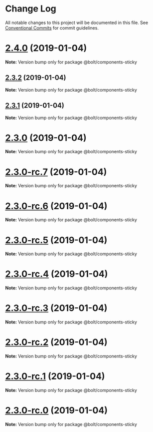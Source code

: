 # Change Log

All notable changes to this project will be documented in this file.
See [Conventional Commits](https://conventionalcommits.org) for commit guidelines.

# [2.4.0](https://github.com/bolt-design-system/bolt/tree/master/packages/components/bolt-sticky/compare/v2.3.2...v2.4.0) (2019-01-04)

**Note:** Version bump only for package @bolt/components-sticky





## [2.3.2](https://github.com/bolt-design-system/bolt/tree/master/packages/components/bolt-sticky/compare/v2.3.1...v2.3.2) (2019-01-04)

**Note:** Version bump only for package @bolt/components-sticky





## [2.3.1](https://github.com/bolt-design-system/bolt/tree/master/packages/components/bolt-sticky/compare/v2.3.0...v2.3.1) (2019-01-04)

**Note:** Version bump only for package @bolt/components-sticky





# [2.3.0](https://github.com/bolt-design-system/bolt/tree/master/packages/components/bolt-sticky/compare/v2.3.0-rc.7...v2.3.0) (2019-01-04)

**Note:** Version bump only for package @bolt/components-sticky





# [2.3.0-rc.7](https://github.com/bolt-design-system/bolt/tree/master/packages/components/bolt-sticky/compare/v2.3.0-rc.6...v2.3.0-rc.7) (2019-01-04)

**Note:** Version bump only for package @bolt/components-sticky





# [2.3.0-rc.6](https://github.com/bolt-design-system/bolt/tree/master/packages/components/bolt-sticky/compare/v2.3.0-rc.5...v2.3.0-rc.6) (2019-01-04)

**Note:** Version bump only for package @bolt/components-sticky





# [2.3.0-rc.5](https://github.com/bolt-design-system/bolt/tree/master/packages/components/bolt-sticky/compare/v2.3.0-rc.4...v2.3.0-rc.5) (2019-01-04)

**Note:** Version bump only for package @bolt/components-sticky





# [2.3.0-rc.4](https://github.com/bolt-design-system/bolt/tree/master/packages/components/bolt-sticky/compare/v2.3.0-rc.3...v2.3.0-rc.4) (2019-01-04)

**Note:** Version bump only for package @bolt/components-sticky





# [2.3.0-rc.3](https://github.com/bolt-design-system/bolt/tree/master/packages/components/bolt-sticky/compare/v2.3.0-rc.2...v2.3.0-rc.3) (2019-01-04)

**Note:** Version bump only for package @bolt/components-sticky





# [2.3.0-rc.2](https://github.com/bolt-design-system/bolt/tree/master/packages/components/bolt-sticky/compare/v2.3.0-rc.1...v2.3.0-rc.2) (2019-01-04)

**Note:** Version bump only for package @bolt/components-sticky





# [2.3.0-rc.1](https://github.com/bolt-design-system/bolt/tree/master/packages/components/bolt-sticky/compare/vv2.3.0-rc.0...v2.3.0-rc.1) (2019-01-04)

**Note:** Version bump only for package @bolt/components-sticky





# [2.3.0-rc.0](https://github.com/bolt-design-system/bolt/tree/master/packages/components/bolt-sticky/compare/v2.2.1...v2.3.0-rc.0) (2019-01-04)

**Note:** Version bump only for package @bolt/components-sticky
